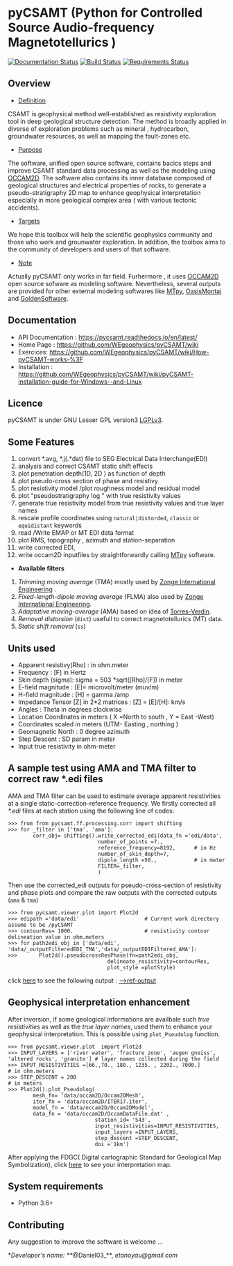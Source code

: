 # pyCSAMT (Python  for Controlled Source Audio-frequency Magnetotellurics )
[![Documentation Status](https://readthedocs.org/projects/pycsamt/badge/?version=latest)](https://pycsamt.readthedocs.io/en/latest/?badge=latest) [![Build Status](https://travis-ci.com/WEgeophysics/pyCSAMT.svg?branch=master)](https://travis-ci.com/WEgeophysics/pyCSAMT) [![Requirements Status](https://requires.io/github/pytest-dev/pytest-cov/requirements.svg?branch=master)](https://requires.io/github/pytest-dev/pytest-cov/requirements/?branch=master)
     


## Overview 

* [Definition](#Definition)

CSAMT is geophysical method well-established  as resistivity exploration 
tool in deep geological structure detection. The method is broadly applied in  diverse of exploration problems such as mineral , hydrocarbon,  groundwater resources, 
as well as mapping the fault-zones etc. 

* [Purpose](#Purpose)

The software, unified open source software, contains bacics steps and improve CSAMT standard data processing as well as the modeling using [OCCAM2D](https://marineemlab.ucsd.edu/Projects/Occam/index.html).
The software also contains its inner database composed of geological structures and electrical properties of rocks, to generate  a pseudo-stratigraphy 2D map to enhance geophysical interpretation especially in more geological complex area ( with various tectonic accidents). 

* [Targets](#Targets)

We hope this toolbox will help  the scientific geophysics community and those who work and grounwater exploration. In addition,  the toolbox aims  to the community of 
developers and users of that software.

 * [Note](#Note)
 
Actually pyCSAMT only works  in far field. Furhermore , it uses [OCCAM2D](https://marineemlab.ucsd.edu/Projects/Occam/index.html) open source sofware as modeling software. Nevertheless,
several  outputs are provided for other external modeling softwares like [MTpy](https://github.com/MTgeophysics/mtpy), [OasisMontaj](http://updates.geosoft.com/downloads/files/how-to-guides/Oasis_montaj_Gridding.pdf)
and [GoldenSoftware](https://www.goldensoftware.com/products/surfer).

## Documentation 
* API Documentation  : https://pycsamt.readthedocs.io/en/latest/
* Home Page : https://github.com/WEgeophysics/pyCSAMT/wiki
* Exercices: https://github.com/WEgeophysics/pyCSAMT/wiki/How-pyCSAMT-works-%3F
* Installation : https://github.com/WEgeophysics/pyCSAMT/wiki/pyCSAMT-installation-guide-for-Windows--and-Linux


## Licence 
pyCSAMT is under GNU Lesser GPL version3 [LGPLv3](https://github.com/03-Daniel/pyCSAMT/blob/master/LICENSE.md).

## Some Features 
1. convert *.avg, *.j(.*dat) file  to SEG Electrical Data Interchange(EDI)
2. analysis and correct CSAMT static shift effects 
3. plot penetration depth(1D, 2D ) as function of depth 
4. plot pseudo-cross section of phase and  resistivy 
4. plot resistivity model /plot roughness model and residual model 
5. plot "pseudostratigraphy log " with true resistivity values 
6. generate true resistivity model from true resistivity values and true layer names 
7. rescale profile coordinates using  `natural|distorded`, `classic` or `equidistant` keywords 
8. read /Write  EMAP or MT EDI data format 
9. plot RMS, topography , azimuth and station-separation 
10. write corrected EDI,
11. write occam2D inputfiles by straightforwardly calling [MTpy](https://github.com/MTgeophysics/mtpy.git) software. 

* **Available filters**
1. *Trimming moving average* (TMA) mostly used by [Zonge International Engineering](http://zonge.com/) .
2. *Fixed-length-dipole moving average* (FLMA) also used by [Zonge International Engineering](https://zonge.com.au/).
3. *Adaptative moving-average* (AMA) based on idea of [Torres-Verdin](https://sci-hub.se/http://dx.doi.org/10.1190/1.1443273).
4. *Removal distorsion* (`dist`) usefull to correct magnetotellurics (MT) data. 
5. *Static shift removal* (`ss`) 

## Units used    
* Apparent resistivy(Rho) : in ohm.meter 
* Frequency : [F] in Hertz 
* Skin depth (sigma):  sigma  = 503 *sqrt([Rho]/[F]) in meter  
* E-field magnitude : [E]=  microvolt/meter (muv/m)
* H-field magnitude : [H] =  gamma /amp 
* Impedance Tensor [Z] in 2*2 matrices : [Z] = [E]/[H]:  km/s
* Angles : Theta in degrees clockwise 
* Location Coordinates in meters ( X =North to south , Y = East -West)
* Coordinates scaled in meters (UTM- Easting , northing )
* Geomagnetic North : 0 degree azimuth 
* Step Descent : SD param  in meter 
* Input true resistivity in ohm-meter

## A sample test using AMA and TMA  filter to correct raw *.edi files
AMA  and TMA filter can be used  to estimate average apparent resistivities at a single static-correction-reference frequency.
We firstly corrected all _*.edi_ files at each station using the following line of codes:

```
>>> from from pycsamt.ff.processing.corr import shifting
>>> for _filter in ['tma', 'ama']:
        corr_obj= shifting().write_corrected_edi(data_fn ='edi/data', 
                             number_of_points =7.,
                             reference_frequency=8192,      # in Hz
                             number_of_skin_depth=7,  
                             dipole_length =50.,            # in meter 
                             FILTER=_filter, 
                             )
```
Then use the corrected_edi outputs for pseudo-cross-section of resistivity and phase  plots and compare  the raw outputs with 
the corrected outputs (`ama` & `tma`) 

```
>>> from pycsamt.viewer.plot import Plot2d
>>> edipath ='data/edi'                     # Current work directory assume to be /pyCSAMT
>>> contourRes= 1000.                       # resistivity contour delineation value in ohm.meters 
>>> for path2edi_obj in ['data/edi', 'data/_outputFilteredEDI_TMA','data/_outputEDIFiltered_AMA']:
>>>       Plot2d().pseudocrossResPhase(fn=path2edi_obj, 
                                delineate_resistivity=contourRes,
                                plot_style =plotStyle)

```
click [here](https://github.com/WEgeophysics/pyCSAMT/blob/master/quick_examples/filterstests.png) to see the following output : [-->ref-output](https://github.com/WEgeophysics/pyCSAMT/blob/master/quick_examples/filterstests.png)

## Geophysical interpretation enhancement 
After inversion, if some geological informations are availbale such _true resistivities_ as well as the _true layer names_, used them to enhance your geophysical interpretation. 
This is possible using `plot_Pseudolog` function.
 
```
>>> from pycsamt.viewer.plot  import Plot2d
>>> INPUT_LAYERS = ['river water', 'fracture zone', 'augen gneiss', 'altered rocks', 'granite'] # layer names collected during the field
>>> INPUT_RESISTIVITIES =[66.,70., 180., 1235. , 2202., 7000.]        # in ohm.meters 
>>> STEP_DESCENT = 200                                                # in meters
>>> Plot2d().plot_Pseudolog( 
        mesh_fn= 'data/occam2D/Occam2DMesh',
        iter_fn = 'data/occam2D/ITER17.iter',
        model_fn = 'data/occam2D/Occam2DModel',
        data_fn = 'data/occam2D/OccamDataFile.dat' , 
                            station_id= 'S43', 
                            input_resistivities=INPUT_RESISTIVITIES, 
                            input_layers =INPUT_LAYERS,
                            step_descent =STEP_DESCENT,
                            doi ='1km')

```
After applying the FDGC( Digital cartographic Standard for Geological Map Symbolization), click [here](https://github.com/WEgeophysics/pyCSAMT/blob/master/quick_examples/wiki-images_quick_works/interpretation.PNG)  to see your interpretation map.


## System requirements 
* Python 3.6+ 

## Contributing 
Any suggestion to improve the software is welcome ...


*_Developer's name: **_@Daniel03_**, _etanoyau@gmail.com_
